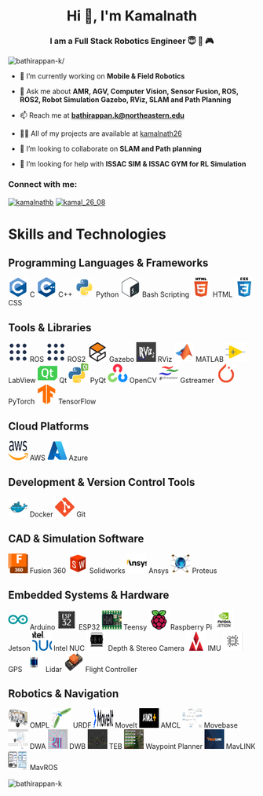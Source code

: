 <!-- ## Hi there 👋 -->

<!--
**kamalnath26/kamalnath26** is a ✨ _special_ ✨ repository because its `README.md` (this file) appears on your GitHub profile.

Here are some ideas to get you started:

- 🔭 I’m currently working on ...
- 🌱 I’m currently learning ...
- 👯 I’m looking to collaborate on ...
- 🤔 I’m looking for help with ...
- 💬 Ask me about ...
- 📫 How to reach me: ...
- 😄 Pronouns: ...
- ⚡ Fun fact: ...
-->


<h1 align="center">Hi 👋, I'm Kamalnath</h1>

<h3 align="center">I am a Full Stack Robotics Engineer 😇 🤖 🎮 </h3>
<p align="left"> <img src=https://komarev.com/ghpvc/?username=bathirappan-k alt=bathirappan-k/> </p>

- 🔭 I’m currently working on **Mobile & Field Robotics**

- 💬 Ask me about **AMR, AGV, Computer Vision, Sensor Fusion, ROS, ROS2, Robot Simulation Gazebo, RViz, SLAM and Path Planning**

- 📫 Reach me at **bathirappan.k@northeastern.edu**

- 👨‍💻 All of my projects are available at [kamalnath26](https://github.com/kamalnath26?tab=repositories)

- 👯 I’m looking to collaborate on **SLAM and Path planning**

- 🤝 I’m looking for help with **ISSAC SIM & ISSAC GYM for RL Simulation**


<h3 align="left">Connect with me:</h3>
<p align="left">
<a href="https://linkedin.com/in/kamalnathb" target="blank"><img align="center" src="https://cdn.jsdelivr.net/npm/simple-icons@3.0.1/icons/linkedin.svg" alt="kamalnathb" height="30" width="40" /></a>
<a href="https://instagram.com/kamal_26_08" target="blank"><img align="center" src="https://cdn.jsdelivr.net/npm/simple-icons@3.0.1/icons/instagram.svg" alt="kamal_26_08" height="30" width="40" /></a>
</p>


<!-- <h3 align="left">Languages and Tools:</h3> -->

<!-- # Skills and Technologies -->

<!-- ## Programming Languages & Frameworks
- **ROS**
- **ROS2**
- **C**
- **C++**
- **Python**
- **Bash Scripting**
- **HTML**
- **CSS**

## Tools & Libraries
- **Gazebo**
- **RViz**
- **MATLAB**
- **LabView**
- **Qt**
- **PyQt**
- **OpenCV**
- **Gstreamer**
- **PyTorch**
- **TensorFlow**

## Cloud Platforms
- **AWS**
- **Azure**

## Development & Version Control Tools
- **Docker**
- **Git**

## CAD & Simulation Software
- **Fusion 360**
- **Solidworks**
- **Ansys**
- **Proteus**

## Embedded Systems & Hardware
- **Arduino**
- **ESP32**
- **Teensy 3.0**
- **Raspberry Pi**
- **Jetson**
- **Intel NUC**
- **Depth & Stereo Camera**
- **IMU**
- **GPS**
- **Lidar**
- **Flight Controller**

## Robotics & Navigation
- **OMPL**
- **URDF**
- **MoveIt**
- **AMCL**
- **Movebase**
- **DWA**
- **DWB**
- **TEB**
- **Waypoint Planner**
- **MavLINK**
- **MavROS** -->


# Skills and Technologies

## Programming Languages & Frameworks
<p align="left">
    <!-- <a href="https://www.ros.org/" target="_blank"><img src="https://raw.githubusercontent.com/devicons/devicon/master/icons/ros/ros-original.svg" alt="ros" width="40" height="40" /></a> ROS
    <a href="https://index.ros.org/doc/ros2/" target="_blank"><img src="https://raw.githubusercontent.com/devicons/devicon/master/icons/ros/ros-original.svg" alt="ros2" width="40" height="40" /></a> ROS2 -->
    <a href="https://www.gnu.org/software/gcc/" target="_blank"><img src="https://raw.githubusercontent.com/devicons/devicon/master/icons/c/c-original.svg" alt="C" width="40" height="40" /></a> C
    <a href="https://isocpp.org/" target="_blank"><img src="https://raw.githubusercontent.com/devicons/devicon/master/icons/cplusplus/cplusplus-original.svg" alt="C++" width="40" height="40" /></a> C++
    <a href="https://www.python.org/" target="_blank"><img src="https://raw.githubusercontent.com/devicons/devicon/master/icons/python/python-original.svg" alt="Python" width="40" height="40" /></a> Python
    <a href="https://www.gnu.org/software/bash/" target="_blank"><img src="https://raw.githubusercontent.com/devicons/devicon/master/icons/bash/bash-original.svg" alt="Bash Scripting" width="40" height="40" /></a> Bash Scripting
    <a href="https://www.w3.org/html/" target="_blank"><img src="https://raw.githubusercontent.com/devicons/devicon/master/icons/html5/html5-original-wordmark.svg" alt="HTML" width="40" height="40" /></a> HTML
    <a href="https://www.w3schools.com/css/" target="_blank"><img src="https://raw.githubusercontent.com/devicons/devicon/master/icons/css3/css3-original-wordmark.svg" alt="CSS" width="40" height="40" /></a> CSS
</p>

## Tools & Libraries
<p align="left">
    <a href="https://www.ros.org/" target="_blank"><img src="https://raw.githubusercontent.com/devicons/devicon/master/icons/ros/ros-original.svg" alt="ros" width="40" height="40" /></a> ROS
    <a href="https://index.ros.org/doc/ros2/" target="_blank"><img src="https://raw.githubusercontent.com/devicons/devicon/master/icons/ros/ros-original.svg" alt="ros2" width="40" height="40" /></a> ROS2
    <a href="http://gazebosim.org/" target="_blank"><img src="https://raw.githubusercontent.com/devicons/devicon/master/icons/gazebo/gazebo-original.svg" alt="Gazebo" width="40" height="40" /></a> Gazebo
    <a href="https://rviz.org/" target="_blank"><img src="https://raw.githubusercontent.com/ros-visualization/rviz/noetic-devel/images/splash.png" alt="RViz" width="40" height="40" /></a> RViz
    <a href="https://www.mathworks.com/products/matlab.html" target="_blank"><img src="https://raw.githubusercontent.com/devicons/devicon/master/icons/matlab/matlab-original.svg" alt="MATLAB" width="40" height="40" /></a> MATLAB
    <a href="https://www.ni.com/en-us/shop/labview.html" target="_blank"><img src="https://raw.githubusercontent.com/devicons/devicon/master/icons/labview/labview-original.svg" alt="LabView" width="40" height="40" /></a> LabView
    <a href="https://www.qt.io/" target="_blank"><img src="https://raw.githubusercontent.com/devicons/devicon/master/icons/qt/qt-original.svg" alt="Qt" width="40" height="40" /></a> Qt
    <a href="https://riverbankcomputing.com/software/pyqt/intro" target="_blank"><img src= images/Python_and_Qt.svg.png alt="PyQt" width="40" height="40" /></a> PyQt
    <a href="https://opencv.org/" target="_blank"><img src="https://raw.githubusercontent.com/devicons/devicon/master/icons/opencv/opencv-original.svg" alt="OpenCV" width="40" height="40" /></a> OpenCV
    <a href="https://gstreamer.freedesktop.org/" target="_blank"><img src=images/gstreamer.png alt="Gstreamer" width="40" height="40" /></a> Gstreamer
    <a href="https://pytorch.org/" target="_blank"><img src="https://raw.githubusercontent.com/devicons/devicon/master/icons/pytorch/pytorch-original.svg" alt="PyTorch" width="40" height="40" /></a> PyTorch
    <a href="https://www.tensorflow.org/" target="_blank"><img src="https://raw.githubusercontent.com/devicons/devicon/master/icons/tensorflow/tensorflow-original.svg" alt="TensorFlow" width="40" height="40" /></a> TensorFlow
</p>

## Cloud Platforms
<p align="left">
    <a href="https://aws.amazon.com/" target="_blank"><img src=images/aws.png alt="AWS" width="40" height="40" /></a> AWS
    <a href="https://azure.microsoft.com/" target="_blank"><img src="https://raw.githubusercontent.com/devicons/devicon/master/icons/azure/azure-original.svg" alt="Azure" width="40" height="40" /></a> Azure
</p>

## Development & Version Control Tools
<p align="left">
    <a href="https://www.docker.com/" target="_blank"><img src="https://raw.githubusercontent.com/devicons/devicon/master/icons/docker/docker-original.svg" alt="Docker" width="40" height="40" /></a> Docker
    <a href="https://git-scm.com/" target="_blank"><img src="https://raw.githubusercontent.com/devicons/devicon/master/icons/git/git-original.svg" alt="Git" width="40" height="40" /></a> Git
</p>

## CAD & Simulation Software
<p align="left">
    <a href="https://www.autodesk.com/products/fusion-360/overview" target="_blank"><img src=images/fusion360.png alt="Fusion 360" width="40" height="40" /></a> Fusion 360
    <a href="https://www.solidworks.com/" target="_blank"><img src=images/solidworks.png alt="Solidworks" width="40" height="40" /></a> Solidworks
    <a href="https://www.ansys.com/" target="_blank"><img src=images/ansys.jpg alt="Ansys" width="40" height="40" /></a> Ansys
    <a href="https://www.labcenter.com/" target="_blank"><img src=images/proteus.jpg alt="Proteus" width="40" height="40" /></a> Proteus
</p>

## Embedded Systems & Hardware
<p align="left">
    <a href="https://www.arduino.cc/" target="_blank"><img src="https://raw.githubusercontent.com/devicons/devicon/master/icons/arduino/arduino-original.svg" alt="Arduino" width="40" height="40" /></a> Arduino
    <a href="https://www.espressif.com/en/products/hardware/esp32/overview" target="_blank"><img src=images/esp32.jpg alt="ESP32" width="40" height="40" /></a> ESP32
    <a href="https://www.pjrc.com/teensy/" target="_blank"><img src=images/teensy.jpg alt="Teensy 3.0" width="40" height="40" /></a> Teensy
    <a href="https://www.raspberrypi.org/" target="_blank"><img src="https://raw.githubusercontent.com/devicons/devicon/master/icons/raspberrypi/raspberrypi-original.svg" alt="Raspberry Pi" width="40" height="40" /></a> Raspberry Pi
    <a href="https://developer.nvidia.com/embedded/jetson" target="_blank"><img src=images/jetson.jpg alt="Jetson" width="40" height="40" /></a> Jetson
    <a href="https://www.intel.com/content/www/us/en/products/sku/121313/intel-nuc.html" target="_blank"><img src=images/nuc.jpg alt="Intel NUC" width="40" height="40" /></a> Intel NUC
    <a href="https://www.stereolabs.com/zed/" target="_blank"><img src=images/realsense.jpg alt="Depth & Stereo Camera" width="40" height="40" /></a> Depth & Stereo Camera
    <a href="https://www.xsens.com/products/mti-1/" target="_blank"><img src=images/vectornav.png alt="IMU" width="40" height="40" /></a> IMU
    <a href="https://www.u-blox.com/en/product/gps-modules" target="_blank"><img src=images/rtk_gps.png alt="GPS" width="40" height="40" /></a> GPS
    <a href="https://www.velodynelidar.com/" target="_blank"><img src=images/velodyne.jpg alt="Lidar" width="40" height="40" /></a> Lidar
    <a href="https://www.dji.com/" target="_blank"><img src=images/px4_orange_cube.jpg alt="Flight Controller" width="40" height="40" /></a> Flight Controller
</p>

## Robotics & Navigation
<p align="left">
    <a href="https://ompl.kavrakilab.org/" target="_blank"><img src=images/ompl.jpg alt="OMPL" width="40" height="40" /></a> OMPL
    <a href="http://wiki.ros.org/urdf" target="_blank"><img src=images/urdf.png alt="URDF" width="40" height="40" /></a> URDF
    <a href="https://moveit.ros.org/" target="_blank"><img src=images/moveit.png alt="MoveIt" width="40" height="40" /></a> MoveIt
    <a href="https://www.ros.org/wiki/amcl" target="_blank"><img src=images/amcl.png alt="AMCL" width="40" height="40" /></a> AMCL
    <a href="https://www.ros.org/wiki/move_base" target="_blank"><img src=images/movebase.webp alt="Movebase" width="40" height="40" /></a> Movebase
    <a href="https://www.ros.org/wiki/dwa_local_planner" target="_blank"><img src=images/dwa.jpg alt="DWA" width="40" height="40" /></a> DWA
    <a href="https://www.ros.org/wiki/dwb_local_planner" target="_blank"><img src=images/dwb.jpg alt="DWB" width="40" height="40" /></a> DWB
    <a href="https://www.ros.org/wiki/teb_local_planner" target="_blank"><img src=images/teb.jpg alt="TEB" width="40" height="40" /></a> TEB
    <a href="https://www.ros.org/wiki/waypoint_follower" target="_blank"><img src=images/waypoint_planner.jpg alt="Waypoint Planner" width="40" height="40" /></a> Waypoint Planner
    <a href="https://mavlink.io/en/" target="_blank"><img src=images/mavlink.jpg alt="MavLINK" width="40" height="40" /></a> MavLINK
    <a href="http://wiki.ros.org/mavros" target="_blank"><img src=images/mavros.png alt="MavROS" width="40" height="40" /></a> MavROS
</p>


<p><img align="center" src="https://github-readme-stats.vercel.app/api/top-langs?username=bathirappan-k&show_icons=true&locale=en&layout=compact" alt="bathirappan-k" /></p>


<!-- <p align="center"> <img src=https://github-readme-stats.vercel.app/api?username=bathirappan-k&show_icons=true alt=bathirappan-k /> </p> -->
